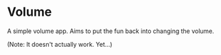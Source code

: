 # Volume

A simple volume app. Aims to put the fun back into changing the volume.

(Note: It doesn't actually work. Yet...)

